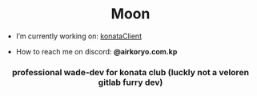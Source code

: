 <h1 align="center">Moon</h1>

- I’m currently working on: [konataClient](https://github.com/konata-dev/konataClient)

- How to reach me on discord: **@airkoryo.com.kp**

<h3 align="center">professional wade-dev for konata club (luckly not a veloren gitlab furry dev)</h3>
